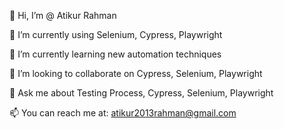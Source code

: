 👋 Hi, I’m @ Atikur Rahman

🔭 I’m currently using Selenium, Cypress, Playwright

🌱 I’m currently learning new automation techniques

👯 I’m looking to collaborate on Cypress, Selenium, Playwright

💬 Ask me about Testing Process, Cypress, Selenium, Playwright

📫 You can reach me at: atikur2013rahman@gmail.com
